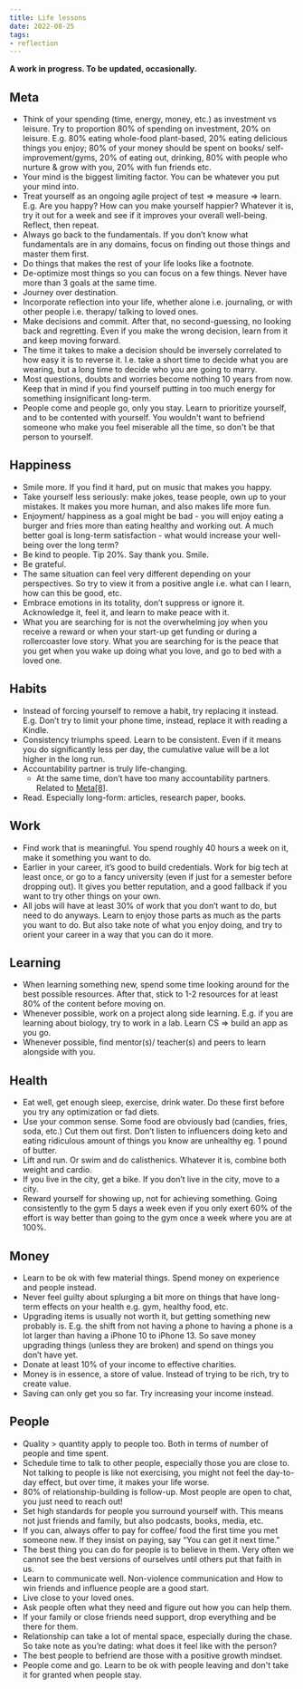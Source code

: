 ```yaml
---
title: Life lessons
date: 2022-08-25
tags:
- reflection
---
```

**A work in progress. To be updated, occasionally.** 

## Meta

- Think of your spending (time, energy, money, etc.) as investment vs leisure. Try to proportion 80% of spending on investment, 20% on leisure. E.g. 80% eating whole-food plant-based, 20% eating delicious things you enjoy; 80% of your money should be spent on books/ self-improvement/gyms, 20% of eating out, drinking, 80% with people who nurture & grow with you, 20% with fun friends etc.
- Your mind is the biggest limiting factor. You can be whatever you put your mind into.
- Treat yourself as an ongoing agile project of test ⇒ measure ⇒ learn. E.g. Are you happy? How can you make yourself happier? Whatever it is, try it out for a week and see if it improves your overall well-being. Reflect, then repeat.
- Always go back to the fundamentals. If you don’t know what fundamentals are in any domains, focus on finding out those things and master them first.
- Do things that makes the rest of your life looks like a footnote.
- De-optimize most things so you can focus on a few things. Never have more than 3 goals at the same time.
- Journey over destination.
- Incorporate reflection into your life, whether alone i.e. journaling, or with other people i.e. therapy/ talking to loved ones.
- Make decisions and commit. After that, no second-guessing, no looking back and regretting. Even if you make the wrong decision, learn from it and keep moving forward.
- The time it takes to make a decision should be inversely correlated to how easy it is to reverse it. I.e. take a short time to decide what you are wearing, but a long time to decide who you are going to marry.
- Most questions, doubts and worries become nothing 10 years from now. Keep that in mind if you find yourself putting in too much energy for something insignificant long-term.
- People come and people go, only you stay. Learn to prioritize yourself, and to be contented with yourself. You wouldn't want to befriend someone who make you feel miserable all the time, so don't be that person to yourself.

## Happiness

- Smile more. If you find it hard, put on music that makes you happy.
- Take yourself less seriously: make jokes, tease people, own up to your mistakes. It makes you more human, and also makes life more fun.
- Enjoyment/ happiness as a goal might be bad - you will enjoy eating a burger and fries more than eating healthy and working out. A much better goal is long-term satisfaction - what would increase your well-being over the long term?
- Be kind to people. Tip 20%. Say thank you. Smile.
- Be grateful.
- The same situation can feel very different depending on your perspectives. So try to view it from a positive angle i.e. what can I learn, how can this be good, etc.
- Embrace emotions in its totality, don’t suppress or ignore it. Acknowledge it, feel it, and learn to make peace with it.
- What you are searching for is not the overwhelming joy when you receive a reward or when your start-up get funding or during a rollercoaster love story. What you are searching for is the peace that you get when you wake up doing what you love, and go to bed with a loved one.

## Habits

- Instead of forcing yourself to remove a habit, try replacing it instead. E.g. Don’t try to limit your phone time, instead, replace it with reading a Kindle.
- Consistency triumphs speed. Learn to be consistent. Even if it means you do significantly less per day, the cumulative value will be a lot higher in the long run.
- Accountability partner is truly life-changing.
    - At the same time, don’t have too many accountability partners. Related to [Meta[8]](https://www.notion.so/Life-lessons-17cee0bc57ad4733865ad342bab0f811).
- Read. Especially long-form: articles, research paper, books.

## Work

- Find work that is meaningful. You spend roughly 40 hours a week on it, make it something you want to do.
- Earlier in your career, it’s good to build credentials. Work for big tech at least once, or go to a fancy university (even if just for a semester before dropping out). It gives you better reputation, and a good fallback if you want to try other things on your own.
- All jobs will have at least 30% of work that you don’t want to do, but need to do anyways. Learn to enjoy those parts as much as the parts you want to do. But also take note of what you enjoy doing, and try to orient your career in a way that you can do it more.

## Learning

- When learning something new, spend some time looking around for the best possible resources. After that, stick to 1-2 resources for at least 80% of the content before moving on.
- Whenever possible, work on a project along side learning. E.g. if you are learning about biology, try to work in a lab. Learn CS ⇒ build an app as you go.
- Whenever possible, find mentor(s)/ teacher(s) and peers to learn alongside with you.

## Health

- Eat well, get enough sleep, exercise, drink water. Do these first before you try any optimization or fad diets.
- Use your common sense. Some food are obviously bad (candies, fries, soda, etc.) Cut them out first. Don’t listen to influencers doing keto and eating ridiculous amount of things you know are unhealthy eg. 1 pound of butter.
- Lift and run. Or swim and do calisthenics. Whatever it is, combine both weight and cardio.
- If you live in the city, get a bike. If you don’t live in the city, move to a city.
- Reward yourself for showing up, not for achieving something. Going consistently to the gym 5 days a week even if you only exert 60% of the effort is way better than going to the gym once a week where you are at 100%.

## Money

- Learn to be ok with few material things. Spend money on experience and people instead.
- Never feel guilty about splurging a bit more on things that have long-term effects on your health e.g. gym, healthy food, etc.
- Upgrading items is usually not worth it, but getting something new probably is. E.g. the shift from not having a phone to having a phone is a lot larger than having a iPhone 10 to iPhone 13. So save money upgrading things (unless they are broken) and spend on things you don’t have yet.
- Donate at least 10% of your income to effective charities.
- Money is in essence, a store of value. Instead of trying to be rich, try to create value.
- Saving can only get you so far. Try increasing your income instead.
  

## People

- Quality > quantity apply to people too. Both in terms of number of people and time spent.
- Schedule time to talk to other people, especially those you are close to. Not talking to people is like not exercising, you might not feel the day-to-day effect, but over time, it makes your life worse.
- 80% of relationship-building is follow-up. Most people are open to chat, you just need to reach out!
- Set high standards for people you surround yourself with. This means not just friends and family, but also podcasts, books, media, etc.
- If you can, always offer to pay for coffee/ food the first time you met someone new. If they insist on paying, say “You can get it next time.”
- The best thing you can do for people is to believe in them. Very often we cannot see the best versions of ourselves until others put that faith in us.
- Learn to communicate well. Non-violence communication and How to win friends and influence people are a good start.
- Live close to your loved ones.
- Ask people often what they need and figure out how you can help them.
- If your family or close friends need support, drop everything and be there for them.
- Relationship can take a lot of mental space, especially during the chase. So take note as you’re dating: what does it feel like with the person?
- The best people to befriend are those with a positive growth mindset.
- People come and go. Learn to be ok with people leaving and don't take it for granted when people stay.